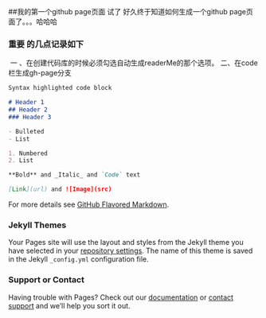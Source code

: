 ##我的第一个github page页面
试了 好久终于知道如何生成一个github page页面了。。。哈哈哈

### 重要 的几点记录如下
 一 、在创建代码库的时候必须勾选自动生成readerMe的那个选项。
 二、在code栏生成gh-page分支
```markdown
Syntax highlighted code block

# Header 1
## Header 2
### Header 3

- Bulleted
- List

1. Numbered
2. List

**Bold** and _Italic_ and `Code` text

[Link](url) and ![Image](src)
```

For more details see [GitHub Flavored Markdown](https://guides.github.com/features/mastering-markdown/).

### Jekyll Themes

Your Pages site will use the layout and styles from the Jekyll theme you have selected in your [repository settings](https://github.com/lianeTLX/demo/settings). The name of this theme is saved in the Jekyll `_config.yml` configuration file.

### Support or Contact

Having trouble with Pages? Check out our [documentation](https://help.github.com/categories/github-pages-basics/) or [contact support](https://github.com/contact) and we’ll help you sort it out.
